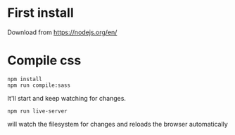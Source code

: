 # First install
Download from https://nodejs.org/en/
# Compile css

    npm install
    npm run compile:sass

It'll start and keep watching for changes.

    npm run live-server

will watch the filesystem for changes and reloads the browser automatically